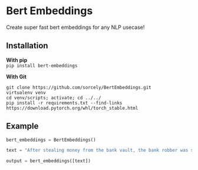 # Bert Embeddings
Create super fast bert embeddings for any NLP usecase!

## Installation
**With pip**  
```pip install bert-embeddings```

**With Git**  
```
git clone https://github.com/sorcely/BertEmbeddings.git
virtualenv venv
cd venv/scripts; activate; cd ../../
pip install -r requirements.txt --find-links https://download.pytorch.org/whl/torch_stable.html
```


## Example
```python
bert_embeddings = BertEmbeddings()

text = "After stealing money from the bank vault, the bank robber was seen fishing on the Mississippi river bank."

output = bert_embeddings([text])
```